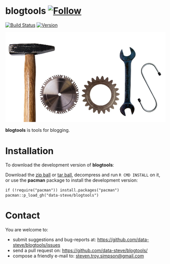 
blogtools [![Follow](https://img.shields.io/twitter/follow/data_steve.svg?style=social)](https://twitter.com/intent/follow?screen_name=data_steve)
============

[![Build
Status](https://travis-ci.org/data-steve/blogtools.svg?branch=master)](https://travis-ci.org/data-steve/blogtools)
<a href="https://img.shields.io/badge/Version-0.0.1-orange.svg"><img src="https://img.shields.io/badge/Version-0.0.1-orange.svg" alt="Version"/></a>


![](inst/blogtools.jpg)



**blogtools** is tools for blogging.

Installation
============

To download the development version of **blogtools**:

Download the [zip
ball](https://github.com/data-steve/blogtools/zipball/master) or [tar
ball](https://github.com/data-steve/blogtools/tarball/master), decompress and
run `R CMD INSTALL` on it, or use the **pacman** package to install the
development version:

    if (!require("pacman")) install.packages("pacman")
    pacman::p_load_gh("data-steve/blogtools")

Contact
=======

You are welcome to: 
- submit suggestions and bug-reports at: <https://github.com/data-steve/blogtools/issues> 
- send a pull request on: <https://github.com/data-steve/blogtools/> 
- compose a friendly e-mail to: <steven.troy.simpson@gmail.com>
